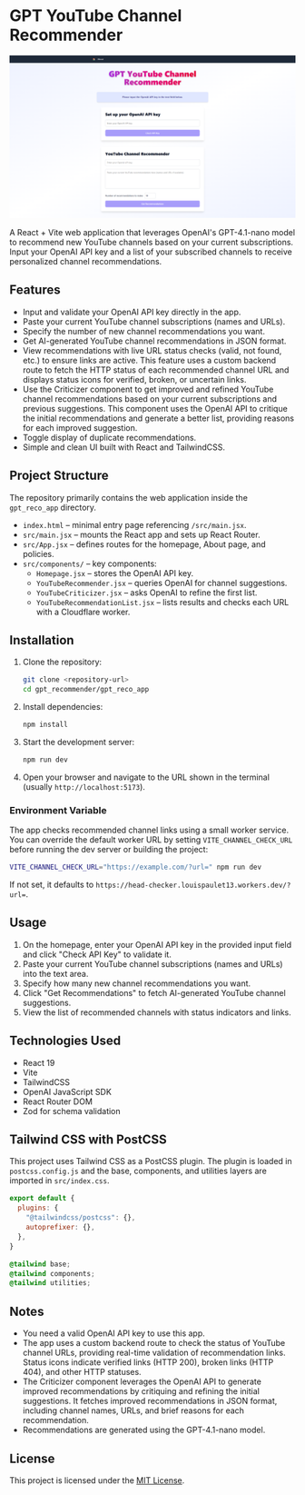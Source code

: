 # GPT YouTube Channel Recommender

[![Main Illustration](default_screenshot.png)](default_screenshot.png)

A React + Vite web application that leverages OpenAI's GPT-4.1-nano model to recommend new YouTube channels based on your current subscriptions. Input your OpenAI API key and a list of your subscribed channels to receive personalized channel recommendations.

## Features

- Input and validate your OpenAI API key directly in the app.
- Paste your current YouTube channel subscriptions (names and URLs).
- Specify the number of new channel recommendations you want.
- Get AI-generated YouTube channel recommendations in JSON format.
- View recommendations with live URL status checks (valid, not found, etc.) to ensure links are active. This feature uses a custom backend route to fetch the HTTP status of each recommended channel URL and displays status icons for verified, broken, or uncertain links.
- Use the Criticizer component to get improved and refined YouTube channel recommendations based on your current subscriptions and previous suggestions. This component uses the OpenAI API to critique the initial recommendations and generate a better list, providing reasons for each improved suggestion.
- Toggle display of duplicate recommendations.
- Simple and clean UI built with React and TailwindCSS.

## Project Structure

The repository primarily contains the web application inside the `gpt_reco_app` directory.

- `index.html` – minimal entry page referencing `/src/main.jsx`.
- `src/main.jsx` – mounts the React app and sets up React Router.
- `src/App.jsx` – defines routes for the homepage, About page, and policies.
- `src/components/` – key components:
  - `Homepage.jsx` – stores the OpenAI API key.
  - `YouTubeRecommender.jsx` – queries OpenAI for channel suggestions.
  - `YouTubeCriticizer.jsx` – asks OpenAI to refine the first list.
  - `YouTubeRecommendationList.jsx` – lists results and checks each URL with a Cloudflare worker.

## Installation

1. Clone the repository:

   ```bash
   git clone <repository-url>
   cd gpt_recommender/gpt_reco_app
   ```

2. Install dependencies:

   ```bash
   npm install
   ```

3. Start the development server:

   ```bash
   npm run dev
   ```

4. Open your browser and navigate to the URL shown in the terminal (usually `http://localhost:5173`).

### Environment Variable

The app checks recommended channel links using a small worker service.
You can override the default worker URL by setting `VITE_CHANNEL_CHECK_URL`
before running the dev server or building the project:

```bash
VITE_CHANNEL_CHECK_URL="https://example.com/?url=" npm run dev
```

If not set, it defaults to `https://head-checker.louispaulet13.workers.dev/?url=`.

## Usage

1. On the homepage, enter your OpenAI API key in the provided input field and click "Check API Key" to validate it.
2. Paste your current YouTube channel subscriptions (names and URLs) into the text area.
3. Specify how many new channel recommendations you want.
4. Click "Get Recommendations" to fetch AI-generated YouTube channel suggestions.
5. View the list of recommended channels with status indicators and links.

## Technologies Used

- React 19
- Vite
- TailwindCSS
- OpenAI JavaScript SDK
- React Router DOM
- Zod for schema validation
## Tailwind CSS with PostCSS

This project uses Tailwind CSS as a PostCSS plugin. The plugin is loaded in `postcss.config.js` and the base, components, and utilities layers are imported in `src/index.css`.

```js
export default {
  plugins: {
    "@tailwindcss/postcss": {},
    autoprefixer: {},
  },
}
```

```css
@tailwind base;
@tailwind components;
@tailwind utilities;
```


## Notes

- You need a valid OpenAI API key to use this app.
- The app uses a custom backend route to check the status of YouTube channel URLs, providing real-time validation of recommendation links. Status icons indicate verified links (HTTP 200), broken links (HTTP 404), and other HTTP statuses.
- The Criticizer component leverages the OpenAI API to generate improved recommendations by critiquing and refining the initial suggestions. It fetches improved recommendations in JSON format, including channel names, URLs, and brief reasons for each recommendation.
- Recommendations are generated using the GPT-4.1-nano model.

## License

This project is licensed under the [MIT License](LICENSE).
